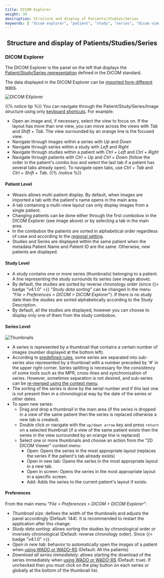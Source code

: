 ```yaml
---
title: DICOM Explorer
weight: 30
description: Structure and display of Patients/Studies/Series
keywords: [ "dicom explorer", "patient", "study", "series", "dicom viewer", "free dicom viewer", "open source dicom viewer", "weasis dicom viewer",  "multi-platform dicom viewer", "pacs viewer" ]
---
```


## <center>Structure and display of Patients/Studies/Series</center>

### DICOM Explorer

The DICOM Explorer is the panel on the left that displays the [Patient/Study/Series representation](https://dicom.nema.org/medical/dicom/current/output/chtml/part03/chapter_A.html) defined in the DICOM standard.

The data displayed in the DICOM Explorer can be [imported form different ways](../dicom-import).

![DICOM EXplorer](/tuto/dicom-explorer-level.jpg?classes=shadow&width=700px)
<br>

{{% notice tip %}}
You can navigate through the Patient/Study/Series/Image structure using only [keyboard shortcuts](../../basics/shortcuts). For example:
- Open an image and, if necessary, select the view to focus on. If the layout has more than one view, you can move across the views with _Tab_ and _Shift + Tab_. The view surrounded by an orange line is the focused view.
- Navigate through images within a series with _Up_ and _Down_
- Navigate through series within a study with _Left_ and _Right_
- Navigate through studies within a patient with _Ctrl + Left_ and _Ctrl + Right_
- Navigate through patients with _Ctrl + Up_ and _Ctrl + Down_ (follow the order in the patient's combo box and select the last tab if a patient has several tabs already open). To navigate open tabs, use _Ctrl + Tab_ and _Ctrl + Shift + Tab_.
{{% /notice %}}

#### Patient Level
* Weasis allows multi-patient display. By default, when images are imported a tab with the patient's name opens in the main area.
* A tab containing a multi-view layout can only display images from a single patient.
* Changing patients can be done either through the first combobox in the DICOM Explorer (see image above) or by selecting a tab in the main area.
* In the combobox the patients are sorted in alphabetical order regardless of case and according to the [regional setting](../locale).
* Studies and Series are displayed within the same patient when the metadata Patient Name and Patient ID are the same. Otherwise, new patients are displayed.

#### Study Level
* A study contains one or more series (thumbnails) belonging to a patient. A line representing the study surrounds its series (see image above).
* By default, the studies are sorted by reverse chronology order (since {{< badge "v4.1.0" >}} "_Study data sorting_" can be changed in the menu "_File > Preferences > DICOM > DICOM Explorer_"). If there is no study date then the studies are sorted alphabetically according to the Study Description.
* By default, all the studies are displayed, however you can choose to display only one of them from the study combobox.

#### Series Level
![Thumbnails](/tuto/dicom-explorer-series.jpg?classes=shadow&width=700px)
<br>
* A series is represented by a thumbnail that contains a certain number of images (number displayed at the bottom left).
* According to [predefined rules](https://github.com/nroduit/Weasis/blob/master/weasis-distributions/resources/series-splitting-rules.xml), some series are separated into sub-series also represented by a thumbnail with a number preceded by '#' in the upper right corner. Series splitting is necessary for the consistency of some tools such as the MPR, cross-lines and synchronization of series. However, sometimes separation is not desired, and sub-series can be [re-merged using the context menu](https://www.youtube.com/watch?v=tttP__1Sbsc).
* The sorting of the series is done by the serial number and if this last one is not present then in a chronological way by the date of the series or other dates.
* To open new series:
  * Drag and drop a thumbnail in the main area (if the series is dropped in a view of the same patient then the series is replaced otherwise a new tab is created).
  * Double click or navigate with the `up/down arrow` key and press `return` on a selected thumbnail (if a view of the same patient exists then the series in the view surrounded by an orange line is replaced)
  * Select one or more thumbnails and choose an action from the "2D DICOM Viewer" context menu:
    * Open: Opens the series in the most appropriate layout (replaces the series if the patient's tab already exists)
    * Open in new tab: Opens the series in the most appropriate layout in a new tab.
    * Open in screen: Opens the series in the most appropriate layout in a specific screen.
    * Add: Adds the series to the current patient's layout if exists.

#### Preferences
From the main menu "_File > Preferences > DICOM > DICOM Explorer_":

* _Thumbnail size:_ defines the width of the thumbnails and adjusts the panel accordingly (Default: 144). It is recommended to restart the application after this change.
* _Study data sorting:_ allows sorting the studies by chronological order or inversely chronological (Default: reverse chronology order). Since {{< badge "v4.1.0" >}}.
* _Open in new tab:_ behavior to automatically open the images of a patient when [using WADO or WADO-RS](../../basics/customize/integration/) (Default: All the patients)
* _Download all series immediately:_ allows starting the download of the series immediately when [using WADO or WADO-RS](../../basics/customize/integration/) (Default: true). If unchecked then you must click on the play button on each series or globally at the bottom of the thumbnail list.